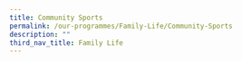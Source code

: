 ```yaml
---
title: Community Sports
permalink: /our-programmes/Family-Life/Community-Sports
description: ""
third_nav_title: Family Life
---
```

